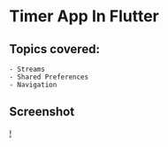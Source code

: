 # Timer App In Flutter

## Topics covered: 
    - Streams
    - Shared Preferences
    - Navigation

## Screenshot
[!](./assets/screen.gif)